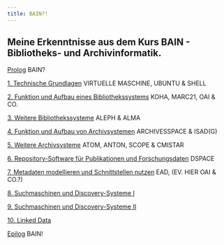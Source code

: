 ```yaml
---
title: BAIN?!
---
```


## Meine Erkenntnisse aus dem Kurs **BAIN - Bibliotheks- und Archivinformatik**.

<a href="https://kkbuhler.github.io/BAIN/2020/09/10/prolog.html">Prolog</a> BAIN?

<a href="https://kkbuhler.github.io/BAIN/2020/09/10/tag1.html">1. Technische Grundlagen</a> VIRTUELLE MASCHINE, UBUNTU & SHELL

<a href="https://kkbuhler.github.io/BAIN/2020/09/25/tag2.html">2. Funktion und Aufbau eines Bibliothekssystems</a> KOHA, MARC21, OAI & CO.

<a href="https://kkbuhler.github.io/BAIN/2020/10/02/tag3.html">3. Weitere Bibliothekssysteme</a> ALEPH & ALMA

<a href="https://kkbuhler.github.io/BAIN/2020/10/09/tag4.html">4. Funktion und Aufbau von Archivsystemen</a> ARCHIVESSPACE & ISAD(G)

<a href="https://kkbuhler.github.io/BAIN/2020/10/16/tag5.html">5. Weitere Archivsysteme</a> ATOM, ANTON, SCOPE & CMISTAR

<a href="https://kkbuhler.github.io/BAIN/2020/10/30/tag6.html">6. Repository-Software für Publikationen und Forschungsdaten</a> DSPACE

<a href="https://kkbuhler.github.io/BAIN/2020/11/20/tag7.html">7. Metadaten modellieren und Schnittstellen nutzen</a> EAD, (EV. HIER OAI & CO.?)

<a href="https://kkbuhler.github.io/BAIN/2020/11/27/tag8.html">8. Suchmaschinen und Discovery-Systeme I</a>

<a href="https://kkbuhler.github.io/BAIN/2020/12/11/tag9.html">9. Suchmaschinen und Discovery-Systeme II</a>

<a href="https://kkbuhler.github.io/BAIN/2020/12/18/tag10.html">10. Linked Data</a>

<a href="https://kkbuhler.github.io/BAIN/2020/12/19/epilog.html">Epilog</a> BAIN!
